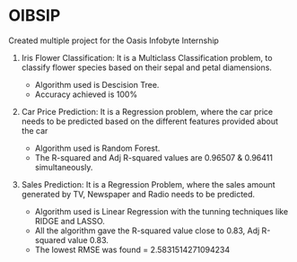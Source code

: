 # OIBSIP
Created multiple project for the Oasis Infobyte Internship
1. Iris Flower Classification: It is a Multiclass Classification problem, to classify flower species based on their sepal and petal diamensions.
   * Algorithm used is Descision Tree.
   * Accuracy achieved is 100%
     
2. Car Price Prediction: It is a Regression problem, where the car price needs to be predicted based on the different features provided about the car
   * Algorithm used is Random Forest.
   * The R-squared and Adj R-squared values are 0.96507 & 0.96411 simultaneously.

3. Sales Prediction: It is a Regression Problem, where the sales amount generated by TV, Newspaper and Radio needs to be predicted.
   * Algorithm used is Linear Regression with the tunning techniques like RIDGE and LASSO.
   * All the algorithm gave the R-squared value close to 0.83, Adj R-squared value 0.83.
   * The lowest RMSE was found = 2.5831514271094234

     
  
     
